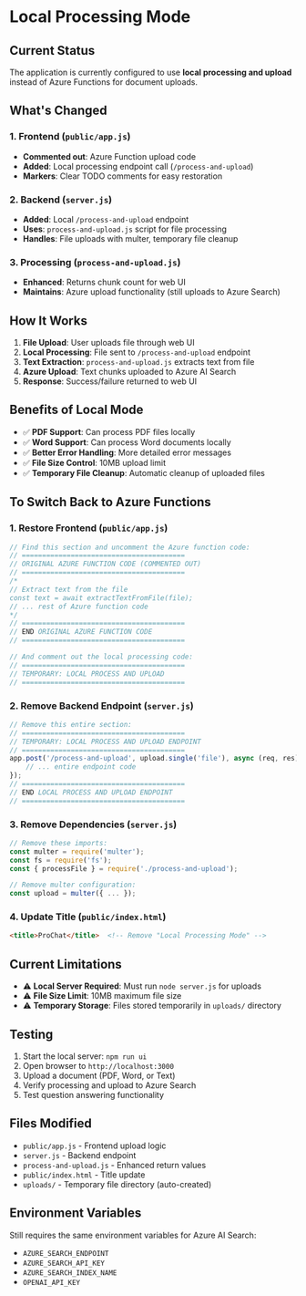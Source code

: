 # Local Processing Mode

## Current Status
The application is currently configured to use **local processing and upload** instead of Azure Functions for document uploads.

## What's Changed

### 1. Frontend (`public/app.js`)
- **Commented out**: Azure Function upload code
- **Added**: Local processing endpoint call (`/process-and-upload`)
- **Markers**: Clear TODO comments for easy restoration

### 2. Backend (`server.js`)
- **Added**: Local `/process-and-upload` endpoint
- **Uses**: `process-and-upload.js` script for file processing
- **Handles**: File uploads with multer, temporary file cleanup

### 3. Processing (`process-and-upload.js`)
- **Enhanced**: Returns chunk count for web UI
- **Maintains**: Azure upload functionality (still uploads to Azure Search)

## How It Works

1. **File Upload**: User uploads file through web UI
2. **Local Processing**: File sent to `/process-and-upload` endpoint
3. **Text Extraction**: `process-and-upload.js` extracts text from file
4. **Azure Upload**: Text chunks uploaded to Azure AI Search
5. **Response**: Success/failure returned to web UI

## Benefits of Local Mode

- ✅ **PDF Support**: Can process PDF files locally
- ✅ **Word Support**: Can process Word documents locally
- ✅ **Better Error Handling**: More detailed error messages
- ✅ **File Size Control**: 10MB upload limit
- ✅ **Temporary File Cleanup**: Automatic cleanup of uploaded files

## To Switch Back to Azure Functions

### 1. Restore Frontend (`public/app.js`)
```javascript
// Find this section and uncomment the Azure function code:
// ========================================
// ORIGINAL AZURE FUNCTION CODE (COMMENTED OUT)
// ========================================
/*
// Extract text from the file
const text = await extractTextFromFile(file);
// ... rest of Azure function code
*/
// ========================================
// END ORIGINAL AZURE FUNCTION CODE
// ========================================

// And comment out the local processing code:
// ========================================
// TEMPORARY: LOCAL PROCESS AND UPLOAD
// ========================================
```

### 2. Remove Backend Endpoint (`server.js`)
```javascript
// Remove this entire section:
// ========================================
// TEMPORARY: LOCAL PROCESS AND UPLOAD ENDPOINT
// ========================================
app.post('/process-and-upload', upload.single('file'), async (req, res) => {
    // ... entire endpoint code
});
// ========================================
// END LOCAL PROCESS AND UPLOAD ENDPOINT
// ========================================
```

### 3. Remove Dependencies (`server.js`)
```javascript
// Remove these imports:
const multer = require('multer');
const fs = require('fs');
const { processFile } = require('./process-and-upload');

// Remove multer configuration:
const upload = multer({ ... });
```

### 4. Update Title (`public/index.html`)
```html
<title>ProChat</title>  <!-- Remove "Local Processing Mode" -->
```

## Current Limitations

- ⚠️ **Local Server Required**: Must run `node server.js` for uploads
- ⚠️ **File Size Limit**: 10MB maximum file size
- ⚠️ **Temporary Storage**: Files stored temporarily in `uploads/` directory

## Testing

1. Start the local server: `npm run ui`
2. Open browser to `http://localhost:3000`
3. Upload a document (PDF, Word, or Text)
4. Verify processing and upload to Azure Search
5. Test question answering functionality

## Files Modified

- `public/app.js` - Frontend upload logic
- `server.js` - Backend endpoint
- `process-and-upload.js` - Enhanced return values
- `public/index.html` - Title update
- `uploads/` - Temporary file directory (auto-created)

## Environment Variables

Still requires the same environment variables for Azure AI Search:
- `AZURE_SEARCH_ENDPOINT`
- `AZURE_SEARCH_API_KEY`
- `AZURE_SEARCH_INDEX_NAME`
- `OPENAI_API_KEY`
